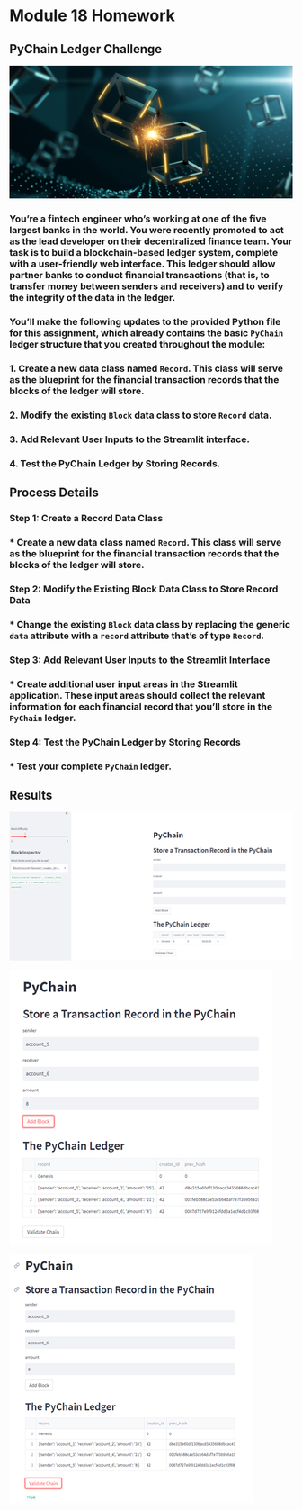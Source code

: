 # Module 18 Homework

## PyChain Ledger Challenge

!["application image"](Images/application-image.png)

### You’re a fintech engineer who’s working at one of the five largest banks in the world. You were recently promoted to act as the lead developer on their decentralized finance team. Your task is to build a blockchain-based ledger system, complete with a user-friendly web interface. This ledger should allow partner banks to conduct financial transactions (that is, to transfer money between senders and receivers) and to verify the integrity of the data in the ledger.

### You’ll make the following updates to the provided Python file for this assignment, which already contains the basic `PyChain` ledger structure that you created throughout the module:

### 1. Create a new data class named `Record`. This class will serve as the blueprint for the financial transaction records that the blocks of the ledger will store.

### 2. Modify the existing `Block` data class to store `Record` data.

### 3. Add Relevant User Inputs to the Streamlit interface.

### 4. Test the PyChain Ledger by Storing Records.


## Process Details

### Step 1: Create a Record Data Class
### * Create a new data class named `Record`. This class will serve as the blueprint for the financial transaction records that the blocks of the ledger will store.

### Step 2: Modify the Existing Block Data Class to Store Record Data
### * Change the existing `Block` data class by replacing the generic `data` attribute with a `record` attribute that’s of type `Record`.

### Step 3: Add Relevant User Inputs to the Streamlit Interface
### * Create additional user input areas in the Streamlit application. These input areas should collect the relevant information for each financial record that you’ll store in the `PyChain` ledger.

### Step 4: Test the PyChain Ledger by Storing Records
### * Test your complete `PyChain` ledger.


## Results

!["PyChain_Genesis"](Images/PyChain%20Genesis.png)

!["PyChain_Ledger"](Images/PyChain%20Ledgers.png)

!["PyChain_Validation"](Images/PyChain%20Validation.png)